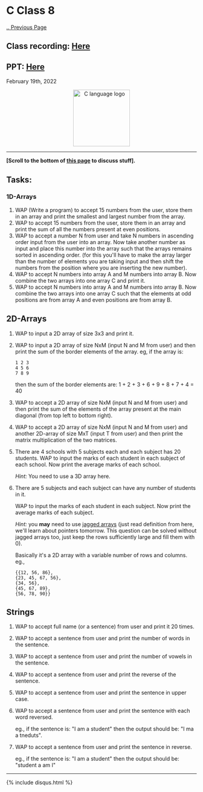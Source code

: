 # C Class 8

[.. Previous Page](..)

## Class recording: [Here](https://drive.google.com/file/d/1hz0D-Af4TKWnAE4K7Co5hivAO8Net3u2/view?usp=sharing)

## PPT: [Here](./CC_FirstYe_Class8.pdf)

February 19th, 2022

<div align="center"><img src="../C_logo.png" alt="C language logo" height=150/></div>

<hr>

**[Scroll to the bottom of [this page](https://cc-mnnit.github.io/2021-22-Classes/Freshers/C/2022_02_19_CClass-8/) to discuss stuff].**

## Tasks:

### 1D-Arrays

1. WAP (Write a program) to accept 15 numbers from the user, store them in an array and print the smallest and largest number from the array.
2. WAP to accept 15 numbers from the user, store them in an array and print the sum of all the numbers present at even positions.
3. WAP to accept a number N from user and take N numbers in ascending order input from the user into an array. Now take another number as input and place this number into the array such that the arrays remains sorted in ascending order.
(for this you'll have to make the array larger than the number of elements you are taking input and then shift the numbers from the position where you are inserting the new number).
4. WAP to accept N numbers into array A and M numbers into array B. Now combine the two arrays into one array C and print it.
5. WAP to accept N numbers into array A and M numbers into array B. Now combine the two arrays into one array C such that the elements at odd positions are from array A and even positions are from array B.

## 2D-Arrays

1. WAP to input a 2D array of size 3x3 and print it.
2. WAP to input a 2D array of size NxM (input N and M from user) and then print the sum of the border elements of the array.
    eg, if the array is:

    ```
    1 2 3
    4 5 6
    7 8 9
    ```

    then the sum of the border elements are: 1 + 2 + 3 + 6 + 9 + 8 + 7 + 4 = 40
3. WAP to accept a 2D array of size NxM (input N and M from user) and then print the sum of the elements of the array present at the main diagonal (from top left to bottom right).
4. WAP to accept a 2D array of size NxM (input N and M from user) and another 2D-array of size MxT (input T from user) and then print the matrix multiplication of the two matrices.
6. There are 4 schools with 5 subjects each and each subject has 20 students.
    WAP to input the marks of each student in each subject of each school. Now print the average marks of each school.

    *Hint:* You need to use a 3D array here.
7. There are 5 subjects and each subject can have any number of students in it.

    WAP to input the marks of each student in each subject. Now print the average marks of each subject.
    
    *Hint:* you **may** need to use [jagged arrays](https://www.geeksforgeeks.org/jagged-array-or-array-of-arrays-in-c-with-examples/) (just read definition from here, we'll learn about pointers tomorrow. This question can be solved without jagged arrays too, just keep the rows sufficiently large and fill them with 0).

    Basically it's a 2D array with a variable number of rows and columns.
    eg.,

    ```
    {{12, 56, 86},
    {23, 45, 67, 56},
    {34, 56},
    {45, 67, 89},
    {56, 78, 90}}
    ```


## Strings

1. WAP to accept full name (or a sentence) from user and print it 20 times.
2. WAP to accept a sentence from user and print the number of words in the sentence.
3. WAP to accept a sentence from user and print the number of vowels in the sentence.
4. WAP to accept a sentence from user and print the reverse of the sentence.
5. WAP to accept a sentence from user and print the sentence in upper case.
6. WAP to accept a sentence from user and print the sentence with each word reversed.

    eg., if the sentence is: "I am a student" then the output should be: "I ma a tneduts".
7. WAP to accept a sentence from user and print the sentence in reverse.

    eg., if the sentence is: "I am a student" then the output should be: "student a am I"

<hr>

{% include disqus.html %}
